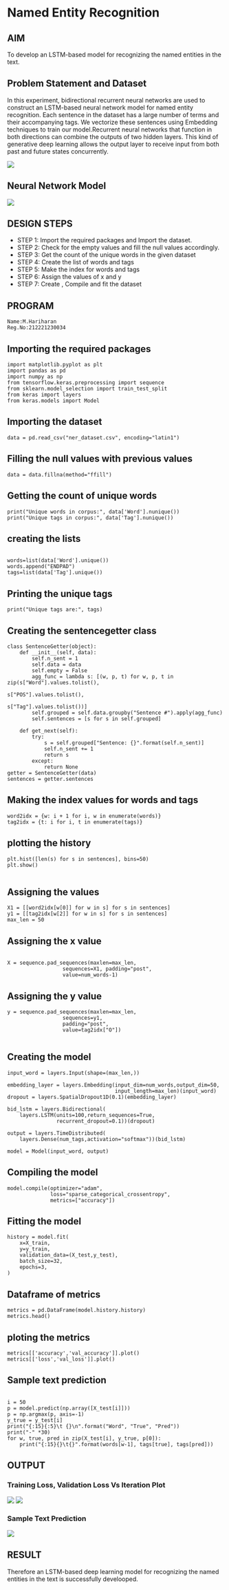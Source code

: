 # Named Entity Recognition

## AIM

To develop an LSTM-based model for recognizing the named entities in the text.

## Problem Statement and Dataset
In this experiment, bidirectional recurrent neural networks are used to construct an LSTM-based neural network model for named entity recognition. Each sentence in the dataset has a large number of terms and their accompanying tags. We vectorize these sentences using Embedding techniques to train our model.Recurrent neural networks that function in both directions can combine the outputs of two hidden layers. This kind of generative deep learning allows the output layer to receive input from both past and future states concurrently.

![](1.png)

## Neural Network Model
![](2.png)

## DESIGN STEPS

* STEP 1: Import the required packages and Import the dataset.
* STEP 2: Check for the empty values and fill the null values accordingly.
* STEP 3: Get the count of the unique words in the given dataset 
* STEP 4: Create the list of words and tags
* STEP 5: Make the index for words and tags
* STEP 6: Assign the values of x and y
* STEP 7: Create , Compile and fit the dataset

## PROGRAM
```
Name:M.Hariharan
Reg.No:212221230034
```
## Importing the required packages
~~~
import matplotlib.pyplot as plt
import pandas as pd
import numpy as np
from tensorflow.keras.preprocessing import sequence
from sklearn.model_selection import train_test_split
from keras import layers
from keras.models import Model
~~~
## Importing the dataset
~~~
data = pd.read_csv("ner_dataset.csv", encoding="latin1")
~~~
## Filling the null values with previous values
~~~
data = data.fillna(method="ffill")
~~~
## Getting the count of unique words
~~~
print("Unique words in corpus:", data['Word'].nunique())
print("Unique tags in corpus:", data['Tag'].nunique())
~~~
## creating the lists 
~~~

words=list(data['Word'].unique())
words.append("ENDPAD")
tags=list(data['Tag'].unique())
~~~
## Printing the unique tags
~~~
print("Unique tags are:", tags)
~~~ 
## Creating the sentencegetter class
~~~
class SentenceGetter(object):
    def __init__(self, data):
        self.n_sent = 1
        self.data = data
        self.empty = False
        agg_func = lambda s: [(w, p, t) for w, p, t in zip(s["Word"].values.tolist(),
                                                           s["POS"].values.tolist(),
                                                           s["Tag"].values.tolist())]
        self.grouped = self.data.groupby("Sentence #").apply(agg_func)
        self.sentences = [s for s in self.grouped]

    def get_next(self):
        try:
            s = self.grouped["Sentence: {}".format(self.n_sent)]
            self.n_sent += 1
            return s
        except:
            return None
getter = SentenceGetter(data)
sentences = getter.sentences
~~~
## Making the index values for words and tags 
~~~
word2idx = {w: i + 1 for i, w in enumerate(words)}
tag2idx = {t: i for i, t in enumerate(tags)}
~~~

## plotting the history
~~~
plt.hist([len(s) for s in sentences], bins=50)
plt.show()
     
~~~
## Assigning the values 
~~~
X1 = [[word2idx[w[0]] for w in s] for s in sentences]
y1 = [[tag2idx[w[2]] for w in s] for s in sentences]
max_len = 50
~~~
## Assigning the x value
~~~

X = sequence.pad_sequences(maxlen=max_len,
                  sequences=X1, padding="post",
                  value=num_words-1)

~~~
## Assigning the y value
~~~
y = sequence.pad_sequences(maxlen=max_len,
                  sequences=y1,
                  padding="post",
                  value=tag2idx["O"])
     
~~~
## Creating the model
~~~
input_word = layers.Input(shape=(max_len,))

embedding_layer = layers.Embedding(input_dim=num_words,output_dim=50,
                                   input_length=max_len)(input_word)
dropout = layers.SpatialDropout1D(0.1)(embedding_layer)

bid_lstm = layers.Bidirectional(
    layers.LSTM(units=100,return_sequences=True,
                recurrent_dropout=0.1))(dropout)

output = layers.TimeDistributed(
    layers.Dense(num_tags,activation="softmax"))(bid_lstm)

model = Model(input_word, output)
~~~
## Compiling the model
~~~
model.compile(optimizer="adam",
              loss="sparse_categorical_crossentropy",
              metrics=["accuracy"])
~~~
## Fitting the model
~~~
history = model.fit(
    x=X_train,
    y=y_train,
    validation_data=(X_test,y_test),
    batch_size=32,
    epochs=3,
)
~~~
## Dataframe of metrics
~~~
metrics = pd.DataFrame(model.history.history)
metrics.head()
~~~
## ploting the metrics
~~~
metrics[['accuracy','val_accuracy']].plot()
metrics[['loss','val_loss']].plot()
~~~
## Sample text prediction
~~~

i = 50
p = model.predict(np.array([X_test[i]]))
p = np.argmax(p, axis=-1)
y_true = y_test[i]
print("{:15}{:5}\t {}\n".format("Word", "True", "Pred"))
print("-" *30)
for w, true, pred in zip(X_test[i], y_true, p[0]):
    print("{:15}{}\t{}".format(words[w-1], tags[true], tags[pred]))
~~~


## OUTPUT
### Training Loss, Validation Loss Vs Iteration Plot
![](3.png)
![](4.png)

### Sample Text Prediction
![](5.png)

## RESULT
Therefore an LSTM-based deep learning model for recognizing the named entities in the text is successfully develooped.
